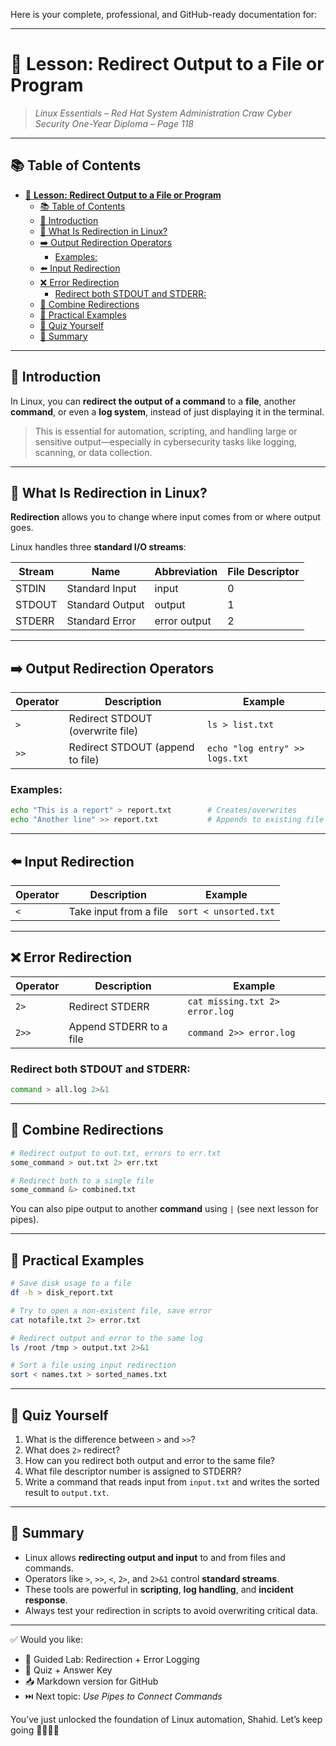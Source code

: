 Here is your complete, professional, and GitHub-ready documentation for:

---

# 🔀 **Lesson: Redirect Output to a File or Program**

> *Linux Essentials – Red Hat System Administration*
> *Craw Cyber Security One-Year Diploma – Page 118*

---

## 📚 Table of Contents

- [🔀 **Lesson: Redirect Output to a File or Program**](#-lesson-redirect-output-to-a-file-or-program)
  - [📚 Table of Contents](#-table-of-contents)
  - [🎯 Introduction](#-introduction)
  - [🧠 What Is Redirection in Linux?](#-what-is-redirection-in-linux)
  - [➡️ Output Redirection Operators](#️-output-redirection-operators)
    - [Examples:](#examples)
  - [⬅️ Input Redirection](#️-input-redirection)
  - [❌ Error Redirection](#-error-redirection)
    - [Redirect both STDOUT and STDERR:](#redirect-both-stdout-and-stderr)
  - [🔗 Combine Redirections](#-combine-redirections)
  - [🧪 Practical Examples](#-practical-examples)
  - [🧠 Quiz Yourself](#-quiz-yourself)
  - [📎 Summary](#-summary)

---

## 🎯 Introduction

In Linux, you can **redirect the output of a command** to a **file**, another **command**, or even a **log system**, instead of just displaying it in the terminal.

> This is essential for automation, scripting, and handling large or sensitive output—especially in cybersecurity tasks like logging, scanning, or data collection.

---

## 🧠 What Is Redirection in Linux?

**Redirection** allows you to change where input comes from or where output goes.

Linux handles three **standard I/O streams**:

| Stream | Name            | Abbreviation | File Descriptor |
| ------ | --------------- | ------------ | --------------- |
| STDIN  | Standard Input  | input        | 0               |
| STDOUT | Standard Output | output       | 1               |
| STDERR | Standard Error  | error output | 2               |

---

## ➡️ Output Redirection Operators

| Operator | Description                      | Example                        |
| -------- | -------------------------------- | ------------------------------ |
| `>`      | Redirect STDOUT (overwrite file) | `ls > list.txt`                |
| `>>`     | Redirect STDOUT (append to file) | `echo "log entry" >> logs.txt` |

### Examples:

```bash
echo "This is a report" > report.txt        # Creates/overwrites
echo "Another line" >> report.txt           # Appends to existing file
```

---

## ⬅️ Input Redirection

| Operator | Description            | Example               |
| -------- | ---------------------- | --------------------- |
| `<`      | Take input from a file | `sort < unsorted.txt` |

---

## ❌ Error Redirection

| Operator | Description             | Example                        |
| -------- | ----------------------- | ------------------------------ |
| `2>`     | Redirect STDERR         | `cat missing.txt 2> error.log` |
| `2>>`    | Append STDERR to a file | `command 2>> error.log`        |

### Redirect both STDOUT and STDERR:

```bash
command > all.log 2>&1
```

---

## 🔗 Combine Redirections

```bash
# Redirect output to out.txt, errors to err.txt
some_command > out.txt 2> err.txt

# Redirect both to a single file
some_command &> combined.txt
```

You can also pipe output to another **command** using `|` (see next lesson for pipes).

---

## 🧪 Practical Examples

```bash
# Save disk usage to a file
df -h > disk_report.txt

# Try to open a non-existent file, save error
cat notafile.txt 2> error.txt

# Redirect output and error to the same log
ls /root /tmp > output.txt 2>&1

# Sort a file using input redirection
sort < names.txt > sorted_names.txt
```

---

## 🧠 Quiz Yourself

1. What is the difference between `>` and `>>`?
2. What does `2>` redirect?
3. How can you redirect both output and error to the same file?
4. What file descriptor number is assigned to STDERR?
5. Write a command that reads input from `input.txt` and writes the sorted result to `output.txt`.

---

## 📎 Summary

* Linux allows **redirecting output and input** to and from files and commands.
* Operators like `>`, `>>`, `<`, `2>`, and `2>&1` control **standard streams**.
* These tools are powerful in **scripting**, **log handling**, and **incident response**.
* Always test your redirection in scripts to avoid overwriting critical data.

---

✅ Would you like:

* 🧪 Guided Lab: Redirection + Error Logging
* 🧠 Quiz + Answer Key
* 📥 Markdown version for GitHub
* ⏭️ Next topic: *Use Pipes to Connect Commands*

You’ve just unlocked the foundation of Linux automation, Shahid. Let’s keep going 🔁📁🧑‍💻
